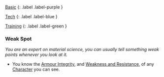 
[Basic](Game/Advancement-List?Basic=true)
{: .label .label-purple }

[Tech](Game/Tech)
{: .label .label-blue }

[Training](Game/Advancement-List?Training=true)
{: .label .label-green }
### Weak Spot
*You are an expert on material science, you can usually tell something weak points whenever you look at it.*
* You know the [Armour Integrity](Game/Core/Armour#Armour%20Integrity), and [Weakness and Resistance](Game/Core/Armour#Weakness%20and%20Resistance), of any [Character](Game/Core/Terminology#Character) you can see.



